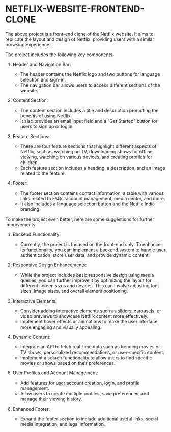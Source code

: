 # NETFLIX-WEBSITE-FRONTEND-CLONE

The above project is a front-end clone of the Netflix website. It aims to replicate the layout and design of Netflix, providing users with a similar browsing experience. 

The project includes the following key components:

1. Header and Navigation Bar:
   - The header contains the Netflix logo and two buttons for language selection and sign-in.
   - The navigation bar allows users to access different sections of the website.

2. Content Section:
   - The content section includes a title and description promoting the benefits of using Netflix.
   - It also provides an email input field and a "Get Started" button for users to sign up or log in.

3. Feature Sections:
   - There are four feature sections that highlight different aspects of Netflix, such as watching on TV, downloading shows for offline viewing, watching on various devices, and creating profiles for children.
   - Each feature section includes a heading, a description, and an image related to the feature.

4. Footer:
   - The footer section contains contact information, a table with various links related to FAQs, account management, media center, and more.
   - It also includes a language selection button and the Netflix India branding.

To make the project even better, here are some suggestions for further improvements:

1. Backend Functionality:
   - Currently, the project is focused on the front-end only. To enhance its functionality, you can implement a backend system to handle user authentication, store user data, and provide dynamic content.

2. Responsive Design Enhancements:
   - While the project includes basic responsive design using media queries, you can further improve it by optimizing the layout for different screen sizes and devices. This can involve adjusting font sizes, image sizes, and overall element positioning.

3. Interactive Elements:
   - Consider adding interactive elements such as sliders, carousels, or video previews to showcase Netflix content more effectively.
   - Implement hover effects or animations to make the user interface more engaging and visually appealing.

4. Dynamic Content:
   - Integrate an API to fetch real-time data such as trending movies or TV shows, personalized recommendations, or user-specific content.
   - Implement a search functionality to allow users to find specific movies or shows based on their preferences.

5. User Profiles and Account Management:
   - Add features for user account creation, login, and profile management.
   - Allow users to create multiple profiles, save preferences, and manage their viewing history.

6. Enhanced Footer:
   - Expand the footer section to include additional useful links, social media integration, and legal information.

